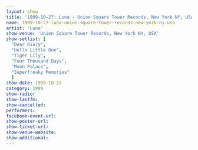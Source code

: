 ```yaml
---
layout: show
title: '1999-10-27: Luna - Union Square Tower Records, New York NY, USA'
name: 1999-10-27-luna-union-square-tower-records-new-york-ny-usa
artist: 'Luna'
show-venue: 'Union Square Tower Records, New York NY, USA'
show-setlist: [
  "Dear Diary",
  "Hello Little One",
  "Tiger Lily",
  "Four Thousand Days",
  "Moon Palace",
  "Superfreaky Memories"
  ]
show-date: 1999-10-27
category: 1999
show-radio: 
show-lastfm: 
show-cancelled: 
performers: 
facebook-event-url: 
show-poster-url: 
show-ticket-url: 
show-venue-website: 
show-additional: 
---
```



